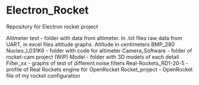 # Electron_Rocket
Repository for Electron rocket project

Altimeter test - folder with data from altimeter. In .txt files raw data from UART, in excel files altitude graphs. Altitude in centimeters
BMP_280 Nucleo_L031K6 - folder with code for altimeter
Camera_Software - folder of rocket-cam project (WIP)
Model - folder with 3D models of each detail
Filter_xx - graphs of test of different noise filters
Real-Rockets_RD1-20-5 - profile of Real Rockets engine for OpenRocket
Rocket_project - OpenRocket file of my rocket configuration
